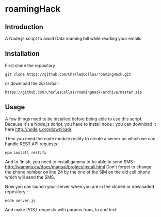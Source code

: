 # roamingHack

## Introduction

A Node.js script to avoid Data roaming bill while reading your emails.

## Installation

First clone the repository
```
git clone https://github.com/CharlesCollas/roamingHack.git
```

or download the zip tarball
```
https://github.com/CharlesCollas/roamingHack/archive/master.zip
```

## Usage

A few things need to be installed before being able to use this script.
Because it's a Node.js script, you have to install node : you can download it here http://nodejs.org/download/

Then you need the node module restify to create a server on which we can handle REST API requests :
```
npm install restify
```

And to finish, you need to install gammu to be able to send SMS : http://wammu.eu/docs/manual/project/install.html
Don't forget to change the phone number on line 24 by the one of the SIM on the old cell phone which will send the SMS.

Now you can launch your server when you are in the cloned or dowloaded repository :
```
node server.js
```

And make POST requests with params from, to and text.
